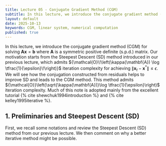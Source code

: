 ```yaml
---
title: Lecture 05 - Conjugate Gradient Method (CGM)
subtitle: In this lecture, we introduce the conjugate gradient method (CGM) for solving the system of linear equations.
layout: default
date: 2025-10-13
keywords: CGM, linear system, numerical computation
published: true
---
```


In this lecture, we introduce the conjugate gradient method (CGM) for solving $\mathbf{A}\mathbf{x} = \mathbf{b}$ where $\mathbf{A}$ is a symmetric positive definite (s.p.d.) matrix. Our motivation starts from the Steepest Descent (SD) method introduced in our previous lecture, which admits ${\mathcal{O}\!\left(\kappa(\mathbf{A}) \log \tfrac{1}{\epsilon}\!\right)}$ iteration complexity for achieving $\left\| \mathbf{x}_{t} - \mathbf{x}^{*} \right\| \le \epsilon$. We will see how the conjugation constructed from residuals helps to improve SD and leads to the CGM method. This method admits ${\mathcal{O}}\left(\sqrt{\kappa(\mathbf{A})}\log \tfrac{1}{\epsilon}\right)$ iteration complexity. Much of this note is adopted mainly from the excellent tutorial {% cite shewchuk1994introduction %} and {% cite kelley1995iterative %}.


## 1. Preliminaries and Steepest Descent (SD)

First, we recall some notations and review the Steepest Descent (SD) method from our previous lecture. We then comment on why a better iterative method might be possible.